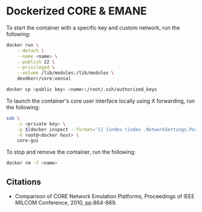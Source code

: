 # Dockerized CORE & EMANE

To start the container with a specific key and custom network, run the following:

```bash
docker run \
    --detach \
    --name <name> \
    --publish 22 \
    --privileged \
    --volume /lib/modules:/lib/modules \
    devdkerr/core:xenial

docker cp <public key> <name>:/root/.ssh/authorized_keys
```

To launch the container's core user interface locally using X forwarding, run the following:

```bash
ssh \
    -i <private key> \
    -p $(docker inspect --format='{{ (index (index .NetworkSettings.Ports "22/tcp") 0).HostPort }}' <name>) \
    -X root@<docker host> \
    core-gui
```

To stop and remove the container, run the following:

```bash
docker rm -f <name>
```

## Citations

* Comparison of CORE Network Emulation Platforms, Proceedings of IEEE MILCOM Conference, 2010, pp.864-869.
